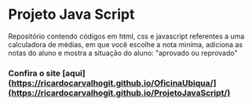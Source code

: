 # Projeto Java Script

Repositório contendo códigos em html, css e javascript referentes a uma calculadora de médias, em que você escolhe a nota miníma, adiciona as notas do aluno e mostra a situação do aluno: "aprovado ou reprovado"

### Confira o site [aqui](https://ricardocarvalhogit.github.io/OficinaUbiqua/](https://ricardocarvalhogit.github.io/ProjetoJavaScript/)
